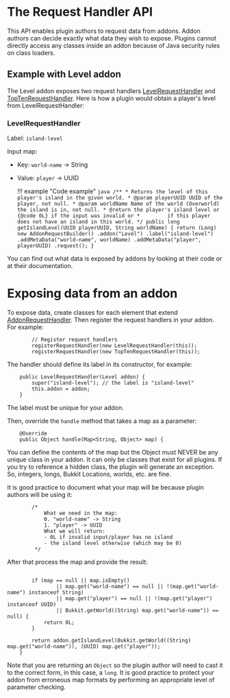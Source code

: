 # The Request Handler API
This API enables plugin authors to request data from addons. Addon authors can decide exactly what data they wish to expose. Plugins cannot directly access any classes inside an addon because of Java security rules on class loaders.

## Example with Level addon

The Level addon exposes two request handlers [LevelRequestHandler](https://github.com/BentoBoxWorld/Level/blob/develop/src/main/java/world/bentobox/level/requests/LevelRequestHandler.java) and [TopTenRequestHandler](https://github.com/BentoBoxWorld/Level/blob/develop/src/main/java/world/bentobox/level/requests/TopTenRequestHandler.java). Here is how a plugin would obtain a player's level from LevelRequestHandler:

### LevelRequestHandler

Label: `island-level`

Input map:

* Key: `world-name` -> String
* Value: `player` -> UUID

    !!! example "Code example"
        ```java
            /**
             * Returns the level of this player's island in the given world.
             * @param playerUUID UUID of the player, not null.
             * @param worldName Name of the world (Overworld) the island is in, not null.
             * @return the player's island level or {@code 0L} if the input was invalid or
             *         if this player does not have an island in this world.
             */
            public long getIslandLevel(UUID playerUUID, String worldName) {
                return (Long) new AddonRequestBuilder()
                    .addon("Level")
                    .label("island-level")
                    .addMetaData("world-name", worldName)
                    .addMetaData("player", playerUUID)
                    .request();
            }
        ```

You can find out what data is exposed by addons by looking at their code or at their documentation.

# Exposing data from an addon
To expose data, create classes for each element that extend [AddonRequestHandler](https://bentoboxworld.github.io/BentoBox/world/bentobox/bentobox/api/addons/request/AddonRequestHandler.html). Then register the request handlers in your addon. For example:

```
        // Register request handlers
        registerRequestHandler(new LevelRequestHandler(this));
        registerRequestHandler(new TopTenRequestHandler(this));
```

The handler should define its label in its constructor, for example:

```
    public LevelRequestHandler(Level addon) {
        super("island-level"); // the label is "island-level"
        this.addon = addon;
    }
```

The label must be unique for your addon.

Then, override the `handle` method that takes a map as a parameter:

```
    @Override
    public Object handle(Map<String, Object> map) {
```

You can define the contents of the map but the Object must NEVER be any unique class in your addon. It can only be classes that exist for all plugins. If you try to reference a hidden class, the plugin will generate an exception. So, integers, longs, Bukkit Locations, worlds, etc. are fine.

It is good practice to document what your map will be because plugin authors will be using it:

```
        /*
            What we need in the map:
            0. "world-name" -> String
            1. "player" -> UUID
            What we will return:
            - 0L if invalid input/player has no island
            - the island level otherwise (which may be 0)
         */
```

After that process the map and provide the result:

```

        if (map == null || map.isEmpty()
                || map.get("world-name") == null || !(map.get("world-name") instanceof String)
                || map.get("player") == null || !(map.get("player") instanceof UUID)
                || Bukkit.getWorld((String) map.get("world-name")) == null) {
            return 0L;
        }

        return addon.getIslandLevel(Bukkit.getWorld((String) map.get("world-name")), (UUID) map.get("player"));
    }
```

Note that you are returning an `Object` so the plugin author will need to cast it to the correct form, in this case, a `long`. It is good practice to protect your addon from erroneous map formats by performing an appropriate level of parameter checking.





